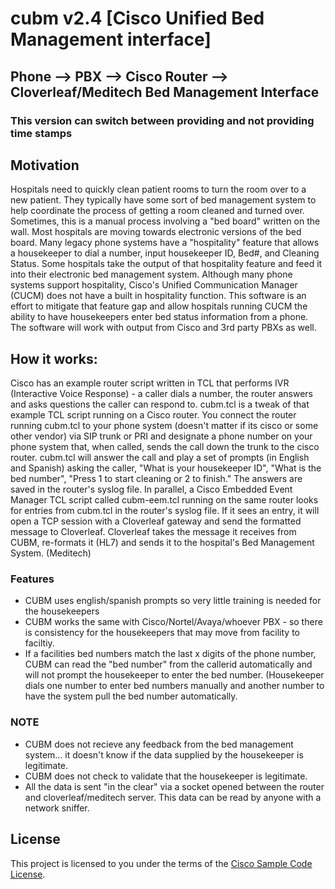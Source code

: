 # cubm v2.4 [Cisco Unified Bed Management interface]
## Phone --> PBX --> Cisco Router --> Cloverleaf/Meditech Bed Management Interface 
### This version can switch between providing and not providing time stamps

## Motivation
Hospitals need to quickly clean patient rooms to turn the room over to a new patient.  They typically have some sort of bed management system to help coordinate the process of getting a room cleaned and turned over.  Sometimes, this is a manual process involving a "bed board" written on the wall.  Most hospitals are moving towards electronic versions of the bed board.
Many legacy phone systems have a "hospitality" feature that allows a housekeeper to dial a number, input housekeeper ID, Bed#, and Cleaning Status.  Some hospitals take the output of that hospitality feature and feed it into their electronic bed management system.  Although many phone systems support hospitality, Cisco's Unified Communication Manager (CUCM) does not have a built in hospitality function.  This software is an effort to mitigate that feature gap and allow hospitals running CUCM the ability to have housekeepers enter bed status information from a phone. The software will work with output from Cisco and 3rd party PBXs as well. 

## How it works:
Cisco has an example router script written in TCL that performs IVR (Interactive Voice Response) - a caller dials a number, the router answers and asks questions the caller can respond to.  cubm.tcl is a tweak of that example TCL script running on a Cisco router.  You connect the router running cubm.tcl to your phone system (doesn't matter if its cisco or some other vendor) via SIP trunk or PRI and designate a phone number on your phone system that, when called, sends the call down the trunk to the cisco router.  cubm.tcl will answer the call and play a set of prompts (in English and Spanish) asking the caller, "What is your housekeeper ID", "What is the bed number", "Press 1 to start cleaning or 2 to finish."  The answers are saved in the router's syslog file.  In parallel, a Cisco Embedded Event Manager TCL script called cubm-eem.tcl running on the same router looks for entries from cubm.tcl in the router's syslog file.  If it sees an entry, it will open a TCP session with a Cloverleaf gateway and send the formatted message to Cloverleaf.  Cloverleaf takes the message it receives from CUBM, re-formats it (HL7) and sends it to the hospital's Bed Management System. (Meditech)

### Features
- CUBM uses english/spanish prompts so very little training is needed for the housekeepers
- CUBM works the same with Cisco/Nortel/Avaya/whoever PBX - so there is consistency for the housekeepers that may move from facility to faciltiy.
- If a facilities bed numbers match the last x digits of the phone number, CUBM can read the "bed number" from the callerid automatically and will not prompt the housekeeper to enter the bed number. (Housekeeper dials one number to enter bed numbers manually and another number to have the system pull the bed number automatically.

### NOTE
- CUBM does not recieve any feedback from the bed management system... it doesn't know if the data supplied by the housekeeper is legitimate.
- CUBM does not check to validate that the housekeeper is legitimate.
- All the data is sent "in the clear" via a socket opened between the router and cloverleaf/meditech server. This data can be read by anyone with a network sniffer.

## License

This project is licensed to you under the terms of the [Cisco Sample
Code License](./LICENSE).
